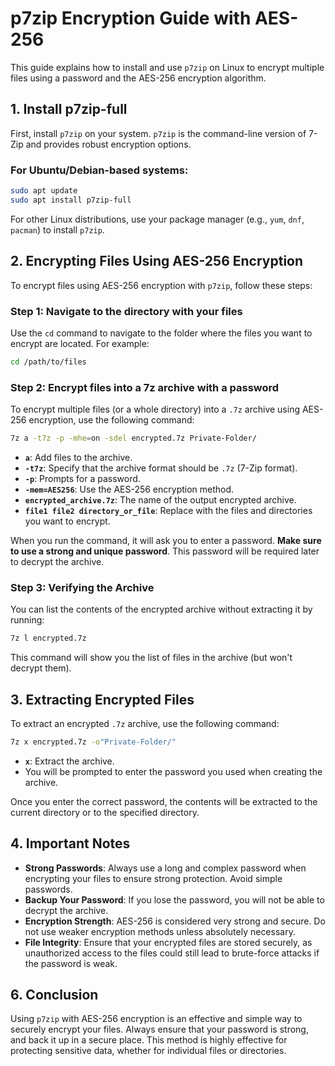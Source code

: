 # **p7zip Encryption Guide with AES-256**

This guide explains how to install and use `p7zip` on Linux to encrypt multiple files using a password and the AES-256 encryption algorithm.

## **1. Install p7zip-full**

First, install `p7zip` on your system. `p7zip` is the command-line version of 7-Zip and provides robust encryption options.

### For Ubuntu/Debian-based systems:

```bash
sudo apt update
sudo apt install p7zip-full
```

For other Linux distributions, use your package manager (e.g., `yum`, `dnf`, `pacman`) to install `p7zip`.

## **2. Encrypting Files Using AES-256 Encryption**

To encrypt files using AES-256 encryption with `p7zip`, follow these steps:

### Step 1: Navigate to the directory with your files

Use the `cd` command to navigate to the folder where the files you want to encrypt are located. For example:

```bash
cd /path/to/files
```

### Step 2: Encrypt files into a 7z archive with a password

To encrypt multiple files (or a whole directory) into a `.7z` archive using AES-256 encryption, use the following command:

```bash
7z a -t7z -p -mhe=on -sdel encrypted.7z Private-Folder/
```

- **`a`**: Add files to the archive.
- **`-t7z`**: Specify that the archive format should be `.7z` (7-Zip format).
- **`-p`**: Prompts for a password.
- **`-mem=AES256`**: Use the AES-256 encryption method.
- **`encrypted_archive.7z`**: The name of the output encrypted archive.
- **`file1 file2 directory_or_file`**: Replace with the files and directories you want to encrypt.

When you run the command, it will ask you to enter a password. **Make sure to use a strong and unique password**. This password will be required later to decrypt the archive.

### Step 3: Verifying the Archive

You can list the contents of the encrypted archive without extracting it by running:

```bash
7z l encrypted.7z
```

This command will show you the list of files in the archive (but won't decrypt them).

## **3. Extracting Encrypted Files**

To extract an encrypted `.7z` archive, use the following command:

```bash
7z x encrypted.7z -o"Private-Folder/"
```

- **`x`**: Extract the archive.
- You will be prompted to enter the password you used when creating the archive.

Once you enter the correct password, the contents will be extracted to the current directory or to the specified directory.

## **4. Important Notes**

- **Strong Passwords**: Always use a long and complex password when encrypting your files to ensure strong protection. Avoid simple passwords.
- **Backup Your Password**: If you lose the password, you will not be able to decrypt the archive.
- **Encryption Strength**: AES-256 is considered very strong and secure. Do not use weaker encryption methods unless absolutely necessary.
- **File Integrity**: Ensure that your encrypted files are stored securely, as unauthorized access to the files could still lead to brute-force attacks if the password is weak.

## **6. Conclusion**

Using `p7zip` with AES-256 encryption is an effective and simple way to securely encrypt your files. Always ensure that your password is strong, and back it up in a secure place. This method is highly effective for protecting sensitive data, whether for individual files or directories.
